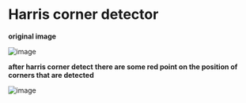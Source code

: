 # Harris corner detector

**original image**

![image](https://github.com/a85009546/Harris-corner-detector/blob/main/lina.png)

**after harris corner detect**
**there are some red point on the position of corners that are detected**

![image](https://github.com/a85009546/Harris-corner-detector/blob/main/lina_HCD.png)
